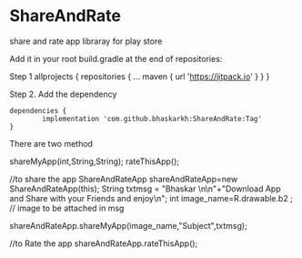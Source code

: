 # ShareAndRate
share and rate app libraray for play store

Add it in your root build.gradle at the end of repositories:

Step 1
	allprojects {
		repositories {
			...
			maven { url 'https://jitpack.io' }
		}
	}
	
Step 2. Add the dependency

	dependencies {
	        implementation 'com.github.bhaskarkh:ShareAndRate:Tag'
	}
  
  There are two method 
  
  shareMyApp(int,String,String);
  rateThisApp();
  
  
  //to share the app
ShareAndRateApp shareAndRateApp=new ShareAndRateApp(this);
String txtmsg = "Bhaskar \n\n"+"Download App and Share with your Friends and enjoy\n";
int image_name=R.drawable.b2 ; // image to be attached in msg

 shareAndRateApp.shareMyApp(image_name,"Subject",txtmsg);
 
 //to Rate the app
shareAndRateApp.rateThisApp();
